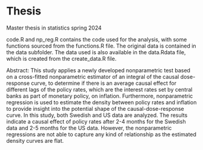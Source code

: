# Thesis
Master thesis in statistics spring 2024

code.R and np_reg.R contains the code used for the analysis, with some functions sourced from the functions.R file. The original data is contained in the data subfolder. The data used is also available in the data.Rdata file, which is created from the create_data.R file. 


Abstract:
This study applies a newly developed nonparametric test based on a cross-fitted nonparametric estimator of an integral of the causal dose-response curve, to determine if there is an average causal effect for different lags of the policy rates, which are the interest rates set by central banks as part of monetary policy, on inflation. Furthermore, nonparametric regression is used to estimate the density between policy rates and inflation to provide insight into the potential shape of the causal-dose-response curve. In this study, both Swedish and US data are analyzed. The results indicate a causal effect of policy rates after 2-4 months for the Swedish data and 2-5 months for the US data. However, the nonparametric regressions are not able to capture any kind of relationship as the estimated density curves are flat.
